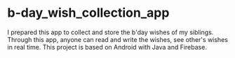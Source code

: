 # b-day_wish_collection_app
I prepared this app to collect and store the b'day wishes of my siblings. Through this app, anyone can read and write the wishes, see other's wishes in real time. This project is based on Android with Java and Firebase.
